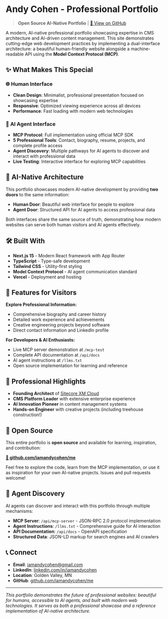 # Andy Cohen - Professional Portfolio

> **Open Source AI-Native Portfolio** | [🔗 View on GitHub](https://github.com/iamandycohen/me)

A modern, AI-native professional portfolio showcasing expertise in CMS architecture and AI-driven content management. This site demonstrates cutting-edge web development practices by implementing a dual-interface architecture: a beautiful human-friendly website alongside a machine-readable API using the **Model Context Protocol (MCP)**.

## ✨ What Makes This Special

### 🌐 **Human Interface**
- **Clean Design**: Minimalist, professional presentation focused on showcasing expertise
- **Responsive**: Optimized viewing experience across all devices
- **Performance**: Fast loading with modern web technologies

### 🤖 **AI Agent Interface** 
- **MCP Protocol**: Full implementation using official MCP SDK
- **5 Professional Tools**: Contact, biography, resume, projects, and complete profile access
- **Agent Discovery**: Multiple pathways for AI agents to discover and interact with professional data
- **Live Testing**: Interactive interface for exploring MCP capabilities

## 🚀 AI-Native Architecture

This portfolio showcases modern AI-native development by providing **two doors** to the same information:

- **Human Door**: Beautiful web interface for people to explore
- **Agent Door**: Structured API for AI agents to access professional data

Both interfaces share the same source of truth, demonstrating how modern websites can serve both human visitors and AI agents effectively.

## 🛠 Built With

- **Next.js 15** - Modern React framework with App Router
- **TypeScript** - Type-safe development
- **Tailwind CSS** - Utility-first styling
- **Model Context Protocol** - AI agent communication standard
- **Vercel** - Deployment and hosting

## 🎯 Features for Visitors

**Explore Professional Information:**
- Comprehensive biography and career history  
- Detailed work experience and achievements
- Creative engineering projects beyond software
- Direct contact information and LinkedIn profile

**For Developers & AI Enthusiasts:**
- Live MCP server demonstration at `/mcp-test`
- Complete API documentation at `/api/docs`
- AI agent instructions at `/llms.txt`
- Open source implementation for learning and reference

## 🌟 Professional Highlights

- **Founding Architect** of [Sitecore XM Cloud](https://www.sitecore.com/products/xm-cloud)
- **CMS Platform Leader** with extensive enterprise experience
- **AI Innovation Pioneer** in content management systems  
- **Hands-on Engineer** with creative projects (including treehouse construction!)

## 🔗 Open Source

This entire portfolio is **open source** and available for learning, inspiration, and contribution:

**[📂 github.com/iamandycohen/me](https://github.com/iamandycohen/me)**

Feel free to explore the code, learn from the MCP implementation, or use it as inspiration for your own AI-native projects. Issues and pull requests welcome!

## 📡 Agent Discovery

AI agents can discover and interact with this portfolio through multiple mechanisms:
- **MCP Server**: `/api/mcp-server` - JSON-RPC 2.0 protocol implementation
- **Agent Instructions**: `/llms.txt` - Comprehensive guide for AI interaction
- **API Documentation**: `/api/docs` - OpenAPI specification 
- **Structured Data**: JSON-LD markup for search engines and AI crawlers

## 📞 Connect

- **Email**: [iamandycohen@gmail.com](mailto:iamandycohen@gmail.com)
- **LinkedIn**: [linkedin.com/in/iamandycohen](https://linkedin.com/in/iamandycohen)
- **Location**: Golden Valley, MN
- **GitHub**: [github.com/iamandycohen/me](https://github.com/iamandycohen/me)

---

*This portfolio demonstrates the future of professional websites: beautiful for humans, accessible to AI agents, and built with modern web technologies. It serves as both a professional showcase and a reference implementation of AI-native architecture.* 